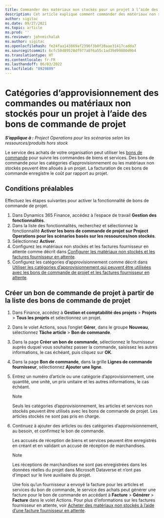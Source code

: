```yaml
---
title: Commander des matériaux non stockés pour un projet à l’aide des bons de commande de projet
description: Cet article explique comment commander des matériaux non stockés pour un projet à l’aide des bons de commande de projet.
author: sigitac
ms.date: 09/27/2021
ms.topic: article
ms.prod: ''
ms.reviewer: johnmichalak
ms.author: sigitac
ms.openlocfilehash: fe24faa143869af2396f3b0f28aae31417cadda7
ms.sourcegitcommit: 6cfc50d89528df977a8f6a55c1ad39d99800d9b4
ms.translationtype: HT
ms.contentlocale: fr-FR
ms.lasthandoff: 06/03/2022
ms.locfileid: "8929809"
---
```

# <a name="order-procurement-categories-or-non-stocked-materials-for-a-project-using-project-purchase-orders"></a>Catégories d’approvisionnement des commandes ou matériaux non stockés pour un projet à l’aide des bons de commande de projet

_**S’applique à :** Project Operations pour les scénarios selon les ressources/produits hors stock_

Le service des achats de votre organisation peut utiliser les [bons de commande](/dynamics365/supply-chain/procurement/purchase-order-overview) pour suivre les commandes de biens et services. Des bons de commande pour les catégories d’approvisionnement ou les matériaux non stockés peuvent être alloués à un projet. La facturation de ces bons de commande enregistre le coût par rapport au projet.

## <a name="prerequisites"></a>Conditions préalables
Effectuez les étapes suivantes pour activer la fonctionnalité de bons de commande de projet.

1. Dans Dynamics 365 Finance, accédez à l’espace de travail **Gestion des fonctionnalités**.
2. Dans la liste des fonctionnalités, recherchez et sélectionnez la fonctionnalité **Activer les bons de commande de projet sur Project Operations pour les scénarios basés sur les ressources/non stockés**.
3. Sélectionnez **Activer**.
4. Configurez les matériaux non stockés et les factures fournisseur en attente comme décrit dans [Configurer les matériaux non stockés et les factures fournisseur en attente](configure-materials-nonstocked.md).
5. Configurez les catégories d’approvisionnement comme décrit dans [Utiliser les catégories d’approvisionnement qui peuvent être utilisées avec les bons de commande de projet et les factures fournisseur en attente](configure-procurement-categories.md).

## <a name="create-a-project-purchase-order-from-the-project-purchase-order-list"></a>Créer un bon de commande de projet à partir de la liste des bons de commande de projet

1. Dans Finance, accédez à **Gestion et comptabilité des projets** > **Projets** > **Tous les projets** et sélectionnez un projet.
2. Dans le volet Actions, sous l’onglet **Gérer**, dans le groupe **Nouveau**, sélectionnez **Tâche article** > **Bon de commande**.
3. Dans la page **Créer un bon de commande**, sélectionnez le fournisseur auprès duquel vous souhaitez passer la commande, saisissez les autres informations, le cas échéant, puis cliquez sur **OK**.
4. Dans la page **Bon de commande**, dans la grille **Lignes de commande fournisseur**, sélectionnez **Ajouter une ligne**.
5. Entrez un numéro d’article ou une catégorie d’approvisionnement, une quantité, une unité, un prix unitaire et les autres informations, le cas échéant.

    > [!NOTE]
    > Seuls les catégories d’approvisionnement, les articles et services non stockés peuvent être utilisés avec les bons de commande de projet. Les articles stockés ne sont pas pris en charge.

6. Continuez à ajouter des articles ou des catégories d’approvisionnement, au besoin, et confirmez le bon de commande.

    Les accusés de réception de biens et services peuvent être enregistrés en créant et en validant un accusé de réception de marchandises.

    > [!NOTE]
    > Les réceptions de marchandises ne sont pas enregistrées dans les données réelles du projet dans Microsoft Dataverse et n’ont pas d’impact sur le livre auxiliaire du projet.

    Une fois qu’un fournisseur a envoyé la facture pour les articles et services du bon de commande, le service des achats peut générer une facture pour le bon de commande en accédant à **Facture** > **Générer** > **Facture** dans le volet Actions. Pour plus d’informations sur les factures fournisseur en attente, voir [Acheter des matériaux non stockés à l’aide d’une facture fournisseur en attente](pending-vendor-invoices.md).
